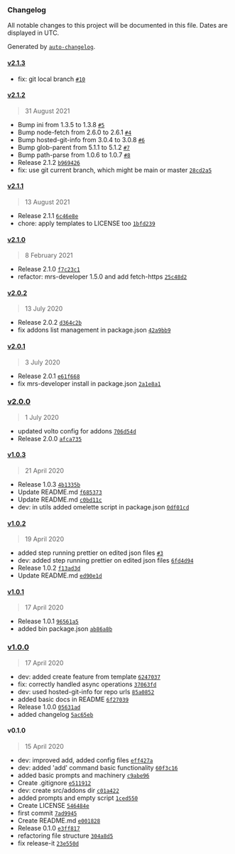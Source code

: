 ### Changelog

All notable changes to this project will be documented in this file. Dates are displayed in UTC.

Generated by [`auto-changelog`](https://github.com/CookPete/auto-changelog).

#### [v2.1.3](https://github.com/nzambello/voltocli/compare/v2.1.2...v2.1.3)

- fix: git local branch [`#10`](https://github.com/nzambello/voltocli/pull/10)

#### [v2.1.2](https://github.com/nzambello/voltocli/compare/v2.1.1...v2.1.2)

> 31 August 2021

- Bump ini from 1.3.5 to 1.3.8 [`#5`](https://github.com/nzambello/voltocli/pull/5)
- Bump node-fetch from 2.6.0 to 2.6.1 [`#4`](https://github.com/nzambello/voltocli/pull/4)
- Bump hosted-git-info from 3.0.4 to 3.0.8 [`#6`](https://github.com/nzambello/voltocli/pull/6)
- Bump glob-parent from 5.1.1 to 5.1.2 [`#7`](https://github.com/nzambello/voltocli/pull/7)
- Bump path-parse from 1.0.6 to 1.0.7 [`#8`](https://github.com/nzambello/voltocli/pull/8)
- Release 2.1.2 [`b969426`](https://github.com/nzambello/voltocli/commit/b969426fffbb3fe192ccc3ed3f2795352ed9edab)
- fix: use git current branch, which might be main or master [`28cd2a5`](https://github.com/nzambello/voltocli/commit/28cd2a5f3057ddb0e0122a2e1b3cd8119aa03a62)

#### [v2.1.1](https://github.com/nzambello/voltocli/compare/v2.1.0...v2.1.1)

> 13 August 2021

- Release 2.1.1 [`6c46e8e`](https://github.com/nzambello/voltocli/commit/6c46e8e231c2e1a3bee20c96cc4ec3cea42b0cd3)
- chore: apply templates to LICENSE too [`1bfd239`](https://github.com/nzambello/voltocli/commit/1bfd23954f07088f3a06e2237e2b642734f6f4c2)

#### [v2.1.0](https://github.com/nzambello/voltocli/compare/v2.0.2...v2.1.0)

> 8 February 2021

- Release 2.1.0 [`f7c23c1`](https://github.com/nzambello/voltocli/commit/f7c23c1ba20fa2804d868b7a4407896543698781)
- refactor: mrs-developer 1.5.0 and add fetch-https [`25c48d2`](https://github.com/nzambello/voltocli/commit/25c48d242347f592e3b384fb85a10005f68602c1)

#### [v2.0.2](https://github.com/nzambello/voltocli/compare/v2.0.1...v2.0.2)

> 13 July 2020

- Release 2.0.2 [`d364c2b`](https://github.com/nzambello/voltocli/commit/d364c2b20a4569eeeb4f3c184d9b5b5340a0e9b4)
- fix addons list management in package.json [`42a9bb9`](https://github.com/nzambello/voltocli/commit/42a9bb978f68715f955f85831d84da7a99d0c0fe)

#### [v2.0.1](https://github.com/nzambello/voltocli/compare/v2.0.0...v2.0.1)

> 3 July 2020

- Release 2.0.1 [`e61f668`](https://github.com/nzambello/voltocli/commit/e61f66874b3f6d990f01abc8cc9a26122708d519)
- fix mrs-developer install in package.json [`2a1e8a1`](https://github.com/nzambello/voltocli/commit/2a1e8a16f6f3c85bff01692cab6b75ba0fcdd744)

### [v2.0.0](https://github.com/nzambello/voltocli/compare/v1.0.3...v2.0.0)

> 1 July 2020

- updated volto config for addons [`706d54d`](https://github.com/nzambello/voltocli/commit/706d54de061ddeb9d6bb1b3c21683a2e4eb1fbfc)
- Release 2.0.0 [`afca735`](https://github.com/nzambello/voltocli/commit/afca735b6ca6139f48e64272523be98965a57e35)

#### [v1.0.3](https://github.com/nzambello/voltocli/compare/v1.0.2...v1.0.3)

> 21 April 2020

- Release 1.0.3 [`4b1335b`](https://github.com/nzambello/voltocli/commit/4b1335b6970bd226da978d8eb0ba69e9000cb4fa)
- Update README.md [`f685373`](https://github.com/nzambello/voltocli/commit/f685373f4117e4eb28a86edae5308e3b7035e22f)
- Update README.md [`c0bd11c`](https://github.com/nzambello/voltocli/commit/c0bd11c293848b4dbb0871e4c532016babdeed77)
- dev: in utils added omelette script in package.json [`0df01cd`](https://github.com/nzambello/voltocli/commit/0df01cd1687560caa975530a51ed178993eaab31)

#### [v1.0.2](https://github.com/nzambello/voltocli/compare/v1.0.1...v1.0.2)

> 19 April 2020

- added step running prettier on edited json files [`#3`](https://github.com/nzambello/voltocli/pull/3)
- dev: added step running prettier on edited json files [`6fd4d94`](https://github.com/nzambello/voltocli/commit/6fd4d9452ca5817289c5ae79af1b6c7fd04930a7)
- Release 1.0.2 [`f13ad3d`](https://github.com/nzambello/voltocli/commit/f13ad3d6f2de432e7a9ec9a44244bd1bde151473)
- Update README.md [`ed90e1d`](https://github.com/nzambello/voltocli/commit/ed90e1d37996f32d52cba3191a01797555475b68)

#### [v1.0.1](https://github.com/nzambello/voltocli/compare/v1.0.0...v1.0.1)

> 17 April 2020

- Release 1.0.1 [`96561a5`](https://github.com/nzambello/voltocli/commit/96561a5315aa5b9ec520fb95fbb47166576daaf7)
- added bin package.json [`ab86a8b`](https://github.com/nzambello/voltocli/commit/ab86a8b107f05a82324da1fa151bd1dc2f5f6930)

### [v1.0.0](https://github.com/nzambello/voltocli/compare/v0.1.0...v1.0.0)

> 17 April 2020

- dev: added create feature from template [`6247037`](https://github.com/nzambello/voltocli/commit/624703759750b7a395ea1b6582719085f619e532)
- fix: correctly handled async operations [`37063fd`](https://github.com/nzambello/voltocli/commit/37063fd59d5543672f893d08574b643aca712e1a)
- dev: used hosted-git-info for repo urls [`85a0852`](https://github.com/nzambello/voltocli/commit/85a08527d781aef8e2b6b6bbe5269d062cb8fdea)
- added basic docs in README [`6f27039`](https://github.com/nzambello/voltocli/commit/6f27039e128098aacdb80bc92b17c0468b63dca6)
- Release 1.0.0 [`05631ad`](https://github.com/nzambello/voltocli/commit/05631ad9cce21efaac91fe3765b9a014c626ec97)
- added changelog [`5ac65eb`](https://github.com/nzambello/voltocli/commit/5ac65eb5b51a97caed2ce06a76d9cb37a4ec0aaf)

#### v0.1.0

> 15 April 2020

- dev: improved add, added config files [`eff427a`](https://github.com/nzambello/voltocli/commit/eff427aee74b237a86586ee698a1105d4327e46e)
- dev: added 'add' command basic functionality [`60f3c16`](https://github.com/nzambello/voltocli/commit/60f3c169cf94797fe4d119a03b32c95dc42bfe3b)
- added basic prompts and machinery [`c9abe96`](https://github.com/nzambello/voltocli/commit/c9abe96090d13820fccfe687f307051db370e18c)
- Create .gitignore [`e511912`](https://github.com/nzambello/voltocli/commit/e511912b844dc0bdec800a1d6dce4b4526514190)
- dev: create src/addons dir [`c01a422`](https://github.com/nzambello/voltocli/commit/c01a4221f48ce72e09c0c3e663c4332acf53a1c6)
- added prompts and empty script [`1ced550`](https://github.com/nzambello/voltocli/commit/1ced550339d44dbda9fca8a552fa57fa2fb19823)
- Create LICENSE [`546484e`](https://github.com/nzambello/voltocli/commit/546484eb24990ab3534f88ee1b785598f2e2e98a)
- first commit [`7ad9945`](https://github.com/nzambello/voltocli/commit/7ad9945194d921cad15768f06c86a4c2ec26bb6d)
- Create README.md [`e001828`](https://github.com/nzambello/voltocli/commit/e00182847a5b07587c48b3ae163d4948c0bd81e7)
- Release 0.1.0 [`e3ff817`](https://github.com/nzambello/voltocli/commit/e3ff8170de1c384d4176640990cba19f39121ad7)
- refactoring file structure [`304a8d5`](https://github.com/nzambello/voltocli/commit/304a8d53cd0a41885232e74d96345d6fb181f432)
- fix release-it [`23e550d`](https://github.com/nzambello/voltocli/commit/23e550d9f66bf52c31b5aedd7b5ff50a76cf8fdc)
